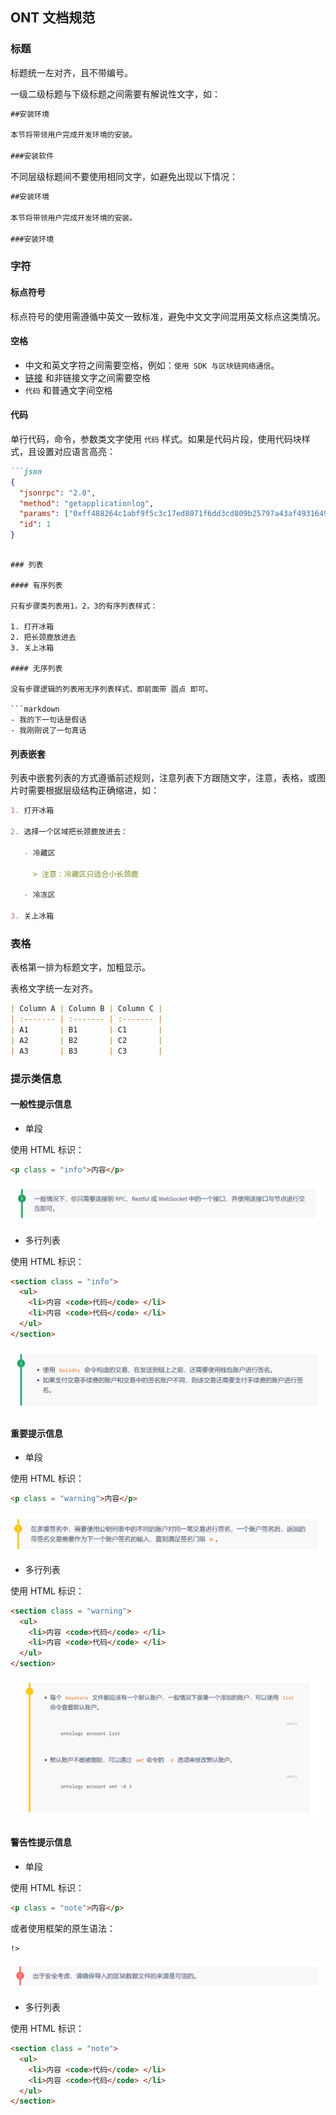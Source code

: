 ## ONT 文档规范

### 标题

标题统一左对齐，且不带编号。

一级二级标题与下级标题之间需要有解说性文字，如：

```markdown
##安装环境

本节将带领用户完成开发环境的安装。

###安装软件
```

不同层级标题间不要使用相同文字，如避免出现以下情况：

```markdown
##安装环境

本节将带领用户完成开发环境的安装。

###安装环境
```

### 字符

#### 标点符号

标点符号的使用需遵循中英文一致标准，避免中文文字间混用英文标点这类情况。

#### 空格

- 中文和英文字符之间需要空格，例如：`使用 SDK 与区块链网络通信`。
- [链接]() 和非链接文字之间需要空格
- `代码` 和普通文字间空格

#### 代码

单行代码，命令，参数类文字使用 `代码` 样式。如果是代码片段，使用代码块样式，且设置对应语言高亮：

```markdown
```json
{
  "jsonrpc": "2.0",
  "method": "getapplicationlog",
  "params": ["0xff488264c1abf9f5c3c17ed8071f6dd3cd809b25797a43af49316490ded8fb07"],
  "id": 1
}
```
```

### 列表

#### 有序列表

只有步骤类列表用1，2，3的有序列表样式：

1. 打开冰箱
2. 把长颈鹿放进去
3. 关上冰箱

#### 无序列表

没有步骤逻辑的列表用无序列表样式，即前面带 圆点 即可。

```markdown
- 我的下一句话是假话
- 我刚刚说了一句真话
```

#### 列表嵌套

列表中嵌套列表的方式遵循前述规则，注意列表下方跟随文字，注意，表格，或图片时需要根据层级结构正确缩进，如：

```markdown
1. 打开冰箱

2. 选择一个区域把长颈鹿放进去：

   - 冷藏区

     > 注意：冷藏区只适合小长颈鹿

   - 冷冻区

3. 关上冰箱
```

### 表格

表格第一排为标题文字，加粗显示。

表格文字统一左对齐。

```markdown
| Column A | Column B | Column C |
| :------- | :------- | :------- |
| A1       | B1       | C1       |
| A2       | B2       | C2       |
| A3       | B3       | C3       |
```

### 提示类信息

#### 一般性提示信息

- 单段

使用 HTML 标识：

```html
<p class = "info">内容</p>
```

![](assets/doc-specification/info-message.png)

- 多行列表

使用 HTML 标识：

```html
<section class = "info">
  <ul>
    <li>内容 <code>代码</code> </li>
    <li>内容 <code>代码</code> </li>
  </ul>
</section>
```

![](assets/doc-specification/info-section.png)

#### 重要提示信息

- 单段

使用 HTML 标识：

```html
<p class = "warning">内容</p>
```

![](assets/doc-specification/warning-message.png)

- 多行列表

使用 HTML 标识：

```html
<section class = "warning">
  <ul>
    <li>内容 <code>代码</code> </li>
    <li>内容 <code>代码</code> </li>
  </ul>
</section>
```

![](assets/doc-specification/warning-section.png)

#### 警告性提示信息

- 单段

使用 HTML 标识：

```html
<p class = "note">内容</p>
```

或者使用框架的原生语法：

```markdown
!>
```

![](assets/doc-specification/note-message.png)

- 多行列表

使用 HTML 标识：

```html
<section class = "note">
  <ul>
    <li>内容 <code>代码</code> </li>
    <li>内容 <code>代码</code> </li>
  </ul>
</section>
```
